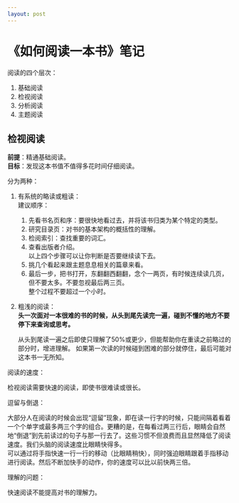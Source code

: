 ```yaml
---
layout: post
---
```


# 《如何阅读一本书》笔记

阅读的四个层次：

1. 基础阅读
2. 检视阅读
3. 分析阅读
4. 主题阅读

## 检视阅读

**前提**：精通基础阅读。  
**目标**：发现这本书值不值得多花时间仔细阅读。

分为两种：

1. 有系统的略读或粗读：  
    建议顺序：
    1. 先看书名页和序：要很快地看过去，并将该书归类为某个特定的类型。
    2. 研究目录页：对书的基本架构的概括性的理解。
    3. 检阅索引：查找重要的词汇。
    4. 查看出版者介绍。  
    以上四个步骤可以让你判断是否要继续读下去。
    5. 挑几个看起来跟主题息息相关的篇章来看。
    6. 最后一步，把书打开，东翻翻西翻翻，念个一两页，有时候连续读几页，但不要太多。不要忽视最后两三页。  
    整个过程不要超过一个小时。

2. 粗浅的阅读：  
    **头一次面对一本很难的书的时候，从头到尾先读完一遍，碰到不懂的地方不要停下来查询或思考。**

    从头到尾读一遍之后即使只理解了50%或更少，但能帮助你在重读之前略过的部分时，增进理解。
    如果第一次读的时候碰到困难的部分就停住，最后可能对这本书一无所知。

阅读的速度：

检视阅读需要快速的阅读，即使书很难读或很长。

逗留与倒退：

大部分人在阅读的时候会出现“逗留”现象，即在读一行字的时候，只能间隔着看着一个个单字或最多两三个字的组合。更糟的是，在每看过两三行后，眼睛会自然地“倒退”到先前读过的句子与那一行去了。这些习惯不但浪费而且显然降低了阅读速度。我们头脑的阅读速度比眼睛快得多。  
可以通过将手指快速一行一行的移动（比眼睛稍快），同时强迫眼睛跟着手指移动进行阅读。然后不断加快手的动作，你的速度可以比以前快两三倍。

理解的问题：

快速阅读不能提高对书的理解力。
